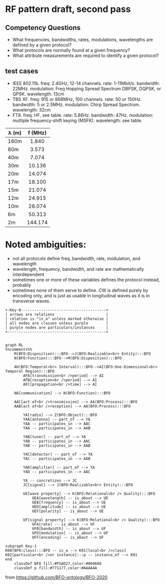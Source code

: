 # RF pattern draft, second pass
## Competency Questions
 - What frequencies, bandwidths, rates, modulations, wavelengths are defined by a given protocol?
 - What protocols are normally found at a given frequency?
 - What attribute measurements are required to identify a given protocol?

## test cases
 - IEEE 802.11b. freq: 2.4GHz, 12-14 channels. rate: 1-11Mbit/s. bandwidth: 22MHz. modulation: Freq Hopping Spread Spectrum DBPSK, DQPSK, or QPSK. wavelength: 13cm
 - TBS XF. freq: 915 or 868MHz, 100 channels. rate: 50 or 150Hz. bandwidth: 5 or 2.5MHz. modulation: Chirp Spread Spectrum. wavelength: 32cm 
 - FT8. freq: HF, see table. rate: 5.86Hz. bandwidth: 47Hz. modulation: multiple frequency-shift keying (MSFK). wavelength: see table.

| λ (m) | f (MHz) |
|-------|:-------:|
| 160m  | 1.840   |
| 80m   | 3.573   |
| 40m   | 7.074   |
| 30m   | 10.136  |
| 20m   | 14.074  |
| 17m   | 18.100  |
| 15m   | 21.074  |
| 12m   | 24.915  |
| 10m   | 28.074  |
| 6m    | 50.313  |
| 2m    | 144.174 |

# Noted ambiguities:
 - not all protocols define freq, bandwidth, rate, modulation, and wavelength
 - wavelength, frequency, bandwidth, and rate are mathematically interdependent
 - sometimes one or more of these variables defines the protocol instead, probably
 - sometimes none of them serve to define. CW is defined purely by encoding only, and is just as usable in longitudinal waves as it is in transverse waves.
```
+-Key-0--------------------------------------+
| arrows are relations                       |
| relation is "is_a" unless marked otherwise |
| all nodes are classes unless purple        |
| purple nodes are particulars/instances     |
+--------------------------------------------+
```
```mermaid

graph RL
%%comments%%
	M(BFO:Disposition):::BFO-->J(BFO:Realizable<br> Entity):::BFO
	N(BFO:Function):::BFO-->M(BFO:Disposition):::BFO

	AH(BFO:Temporal<br> Interval):::BFO-->AI(BFO:One-Dimensional<br> Temporal Region):::BFO
		AFA[transmission<br />period] --> AI
		AFB[reception<br />period] --> AI
		AFC[propagation<br />time] --> AI
		
	NA[communication] --> N(BFO:Function):::BFO
	        
	AAC[act of<br />transmission] --> AA(BFO:Process):::BFO
	AAB[act of<br />reception] --> AA(BFO:Process):::BFO

    	YA[radio] --> Z(BFO:Object):::BFO
		YAA[antenna] -- part_of --> YA
		YAA -- participates_in --> AAC
		YAA -- participates_in --> AAB

		YAB[tuner] -- part_of --> YA
		YAB -- participates_in --> AAC
		YAB -- participates_in --> AAB

		YAC[detector] -- part_of --> YA
		YAC -- participates_in --> AAB

		YAD[amplifier] -- part_of --> YA
		YAD -- participates_in --> AAC
		
		YA -- concretizes --> JC
		JC[signal] --> J(BFO:Realizable<br> Entity):::BFO
    	
		UE[wave property] --> K(BFO:Relational<br /> Quality):::BFO
			UEA[wavelength] -- is_about --> UE
			UEB[frequency] -- is_about --> UE
			UED[amplitude] -- is_about --> UE
			UEF[polarity] -- is_about --> UE

		UF[signal property] --> K(BFO:Relational<br /> Quality):::BFO
			UFA[rate] -- is_about --> UF
			UFB[bandwidth] -- is_about --> UF
			UFD[modulation] -- is_about --> UF
			UFF[encoding] -- is_about --> UF

subgraph Key-1
K00(BFO:class):::BFO -- is_a --> K01[local<br />class]
K02[particular<br />or instance]:::p -- instance_of --> K01
end
    classDef BFO fill:#F5AD27,color:#060606
    classDef p fill:#771177,color:#AAAAAA

```
from https://github.com/BFO-ontology/BFO-2020
